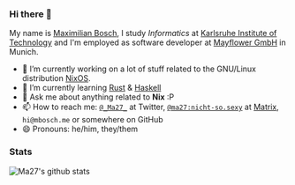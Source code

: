 ### Hi there 👋

My name is [Maximilian Bosch](https://mbosch.me/), I study *Informatics* at [Karlsruhe Institute of Technology](https://www.kit.edu/) and I'm employed
as software developer at [Mayflower GmbH](https://mayflower.de/) in Munich.

- 🔭 I’m currently working on a lot of stuff related to the GNU/Linux distribution [NixOS](https://nixos.org/).
- 🌱 I’m currently learning [Rust](https://www.rust-lang.org/) & [Haskell](https://www.haskell.org/)
- 💬 Ask me about anything related to **Nix** :P
- 📫 How to reach me: [`@_Ma27_`](https://twitter.com/_Ma27_) at Twitter, [`@ma27:nicht-so.sexy`](https://matrix.to/#/@ma27:nicht-so.sexy) at [Matrix](https://matrix.org/), `hi@mbosch.me` or somewhere on GitHub
- 😄 Pronouns: he/him, they/them

### Stats

![Ma27's github stats](https://github-readme-stats.vercel.app/api?username=Ma27)

